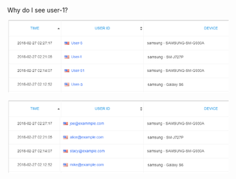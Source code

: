 Why do I see user-1?

![user-1-before](/img/faq-user-1-before.png)

![user-1-after](/img/faq-user-1-after.png)
